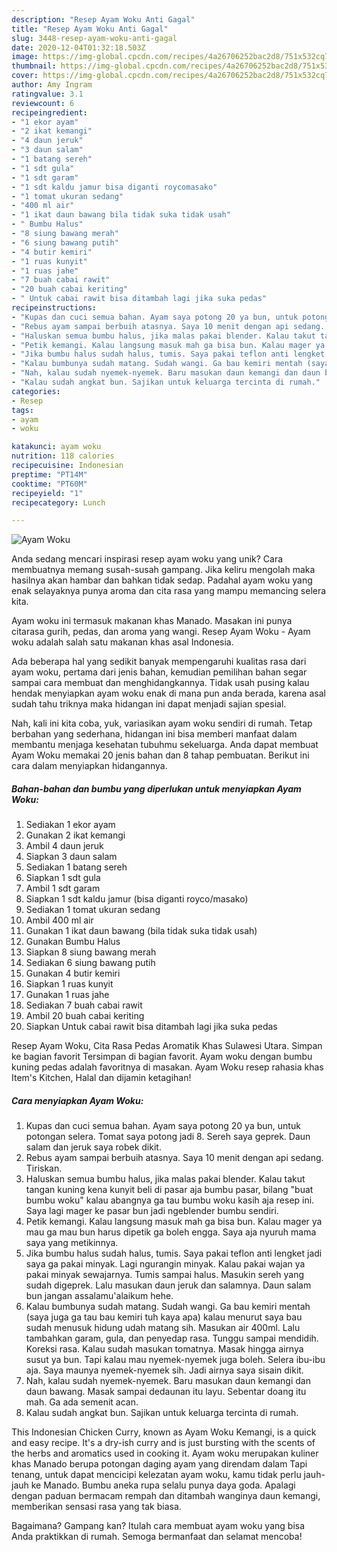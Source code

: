 ```yaml
---
description: "Resep Ayam Woku Anti Gagal"
title: "Resep Ayam Woku Anti Gagal"
slug: 3448-resep-ayam-woku-anti-gagal
date: 2020-12-04T01:32:18.503Z
image: https://img-global.cpcdn.com/recipes/4a26706252bac2d8/751x532cq70/ayam-woku-foto-resep-utama.jpg
thumbnail: https://img-global.cpcdn.com/recipes/4a26706252bac2d8/751x532cq70/ayam-woku-foto-resep-utama.jpg
cover: https://img-global.cpcdn.com/recipes/4a26706252bac2d8/751x532cq70/ayam-woku-foto-resep-utama.jpg
author: Amy Ingram
ratingvalue: 3.1
reviewcount: 6
recipeingredient:
- "1 ekor ayam"
- "2 ikat kemangi"
- "4 daun jeruk"
- "3 daun salam"
- "1 batang sereh"
- "1 sdt gula"
- "1 sdt garam"
- "1 sdt kaldu jamur bisa diganti roycomasako"
- "1 tomat ukuran sedang"
- "400 ml air"
- "1 ikat daun bawang bila tidak suka tidak usah"
- " Bumbu Halus"
- "8 siung bawang merah"
- "6 siung bawang putih"
- "4 butir kemiri"
- "1 ruas kunyit"
- "1 ruas jahe"
- "7 buah cabai rawit"
- "20 buah cabai keriting"
- " Untuk cabai rawit bisa ditambah lagi jika suka pedas"
recipeinstructions:
- "Kupas dan cuci semua bahan. Ayam saya potong 20 ya bun, untuk potongan selera. Tomat saya potong jadi 8. Sereh saya geprek. Daun salam dan jeruk saya robek dikit."
- "Rebus ayam sampai berbuih atasnya. Saya 10 menit dengan api sedang. Tiriskan."
- "Haluskan semua bumbu halus, jika malas pakai blender. Kalau takut tangan kuning kena kunyit beli di pasar aja bumbu pasar, bilang &#34;buat bumbu woku&#34; kalau abangnya ga tau bumbu woku kasih aja resep ini. Saya lagi mager ke pasar bun jadi ngeblender bumbu sendiri."
- "Petik kemangi. Kalau langsung masuk mah ga bisa bun. Kalau mager ya mau ga mau bun harus dipetik ga boleh engga. Saya aja nyuruh mama saya yang metikinnya."
- "Jika bumbu halus sudah halus, tumis. Saya pakai teflon anti lengket jadi saya ga pakai minyak. Lagi ngurangin minyak. Kalau pakai wajan ya pakai minyak sewajarnya. Tumis sampai halus. Masukin sereh yang sudah digeprek. Lalu masukan daun jeruk dan salamnya. Daun salam bun jangan assalamu&#39;alaikum hehe."
- "Kalau bumbunya sudah matang. Sudah wangi. Ga bau kemiri mentah (saya juga ga tau bau kemiri tuh kaya apa) kalau menurut saya bau sudah menusuk hidung udah matang sih. Masukan air 400ml. Lalu tambahkan garam, gula, dan penyedap rasa. Tunggu sampai mendidih. Koreksi rasa. Kalau sudah masukan tomatnya. Masak hingga airnya susut ya bun. Tapi kalau mau nyemek-nyemek juga boleh. Selera ibu-ibu aja. Saya maunya nyemek-nyemek sih. Jadi airnya saya sisain dikit."
- "Nah, kalau sudah nyemek-nyemek. Baru masukan daun kemangi dan daun bawang. Masak sampai dedaunan itu layu. Sebentar doang itu mah. Ga ada semenit acan."
- "Kalau sudah angkat bun. Sajikan untuk keluarga tercinta di rumah."
categories:
- Resep
tags:
- ayam
- woku

katakunci: ayam woku 
nutrition: 118 calories
recipecuisine: Indonesian
preptime: "PT14M"
cooktime: "PT60M"
recipeyield: "1"
recipecategory: Lunch

---
```



![Ayam Woku](https://img-global.cpcdn.com/recipes/4a26706252bac2d8/751x532cq70/ayam-woku-foto-resep-utama.jpg)

Anda sedang mencari inspirasi resep ayam woku yang unik? Cara membuatnya memang susah-susah gampang. Jika keliru mengolah maka hasilnya akan hambar dan bahkan tidak sedap. Padahal ayam woku yang enak selayaknya punya aroma dan cita rasa yang mampu memancing selera kita.

Ayam woku ini termasuk makanan khas Manado. Masakan ini punya citarasa gurih, pedas, dan aroma yang wangi. Resep Ayam Woku - Ayam woku adalah salah satu makanan khas asal Indonesia.

Ada beberapa hal yang sedikit banyak mempengaruhi kualitas rasa dari ayam woku, pertama dari jenis bahan, kemudian pemilihan bahan segar sampai cara membuat dan menghidangkannya. Tidak usah pusing kalau hendak menyiapkan ayam woku enak di mana pun anda berada, karena asal sudah tahu triknya maka hidangan ini dapat menjadi sajian spesial.


Nah, kali ini kita coba, yuk, variasikan ayam woku sendiri di rumah. Tetap berbahan yang sederhana, hidangan ini bisa memberi manfaat dalam membantu menjaga kesehatan tubuhmu sekeluarga. Anda dapat membuat Ayam Woku memakai 20 jenis bahan dan 8 tahap pembuatan. Berikut ini cara dalam menyiapkan hidangannya.

<!--inarticleads1-->

##### Bahan-bahan dan bumbu yang diperlukan untuk menyiapkan Ayam Woku:

1. Sediakan 1 ekor ayam
1. Gunakan 2 ikat kemangi
1. Ambil 4 daun jeruk
1. Siapkan 3 daun salam
1. Sediakan 1 batang sereh
1. Siapkan 1 sdt gula
1. Ambil 1 sdt garam
1. Siapkan 1 sdt kaldu jamur (bisa diganti royco/masako)
1. Sediakan 1 tomat ukuran sedang
1. Ambil 400 ml air
1. Gunakan 1 ikat daun bawang (bila tidak suka tidak usah)
1. Gunakan  Bumbu Halus
1. Siapkan 8 siung bawang merah
1. Sediakan 6 siung bawang putih
1. Gunakan 4 butir kemiri
1. Siapkan 1 ruas kunyit
1. Gunakan 1 ruas jahe
1. Sediakan 7 buah cabai rawit
1. Ambil 20 buah cabai keriting
1. Siapkan  Untuk cabai rawit bisa ditambah lagi jika suka pedas


Resep Ayam Woku, Cita Rasa Pedas Aromatik Khas Sulawesi Utara. Simpan ke bagian favorit Tersimpan di bagian favorit. Ayam woku dengan bumbu kuning pedas adalah favoritnya di masakan. Ayam Woku resep rahasia khas Item&#39;s Kitchen, Halal dan dijamin ketagihan! 

<!--inarticleads2-->

##### Cara menyiapkan Ayam Woku:

1. Kupas dan cuci semua bahan. Ayam saya potong 20 ya bun, untuk potongan selera. Tomat saya potong jadi 8. Sereh saya geprek. Daun salam dan jeruk saya robek dikit.
1. Rebus ayam sampai berbuih atasnya. Saya 10 menit dengan api sedang. Tiriskan.
1. Haluskan semua bumbu halus, jika malas pakai blender. Kalau takut tangan kuning kena kunyit beli di pasar aja bumbu pasar, bilang &#34;buat bumbu woku&#34; kalau abangnya ga tau bumbu woku kasih aja resep ini. Saya lagi mager ke pasar bun jadi ngeblender bumbu sendiri.
1. Petik kemangi. Kalau langsung masuk mah ga bisa bun. Kalau mager ya mau ga mau bun harus dipetik ga boleh engga. Saya aja nyuruh mama saya yang metikinnya.
1. Jika bumbu halus sudah halus, tumis. Saya pakai teflon anti lengket jadi saya ga pakai minyak. Lagi ngurangin minyak. Kalau pakai wajan ya pakai minyak sewajarnya. Tumis sampai halus. Masukin sereh yang sudah digeprek. Lalu masukan daun jeruk dan salamnya. Daun salam bun jangan assalamu&#39;alaikum hehe.
1. Kalau bumbunya sudah matang. Sudah wangi. Ga bau kemiri mentah (saya juga ga tau bau kemiri tuh kaya apa) kalau menurut saya bau sudah menusuk hidung udah matang sih. Masukan air 400ml. Lalu tambahkan garam, gula, dan penyedap rasa. Tunggu sampai mendidih. Koreksi rasa. Kalau sudah masukan tomatnya. Masak hingga airnya susut ya bun. Tapi kalau mau nyemek-nyemek juga boleh. Selera ibu-ibu aja. Saya maunya nyemek-nyemek sih. Jadi airnya saya sisain dikit.
1. Nah, kalau sudah nyemek-nyemek. Baru masukan daun kemangi dan daun bawang. Masak sampai dedaunan itu layu. Sebentar doang itu mah. Ga ada semenit acan.
1. Kalau sudah angkat bun. Sajikan untuk keluarga tercinta di rumah.


This Indonesian Chicken Curry, known as Ayam Woku Kemangi, is a quick and easy recipe. It&#39;s a dry-ish curry and is just bursting with the scents of the herbs and aromatics used in cooking it. Ayam woku merupakan kuliner khas Manado berupa potongan daging ayam yang direndam dalam Tapi tenang, untuk dapat mencicipi kelezatan ayam woku, kamu tidak perlu jauh-jauh ke Manado. Bumbu aneka rupa selalu punya daya goda. Apalagi dengan paduan bermacam rempah dan ditambah wanginya daun kemangi, memberikan sensasi rasa yang tak biasa. 

Bagaimana? Gampang kan? Itulah cara membuat ayam woku yang bisa Anda praktikkan di rumah. Semoga bermanfaat dan selamat mencoba!
